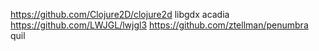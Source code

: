https://github.com/Clojure2D/clojure2d
libgdx
acadia
https://github.com/LWJGL/lwjgl3
https://github.com/ztellman/penumbra
quil
